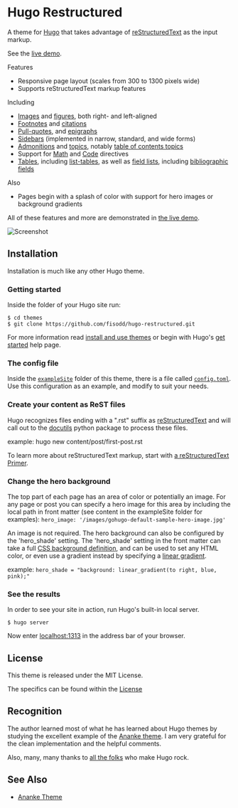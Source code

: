 # Hugo Restructured

A theme for [Hugo](https://gohugo.io/)
that takes advantage of
[reStructuredText](http://docutils.sourceforge.net/rst.html)
as the input markup.

See the
[live demo](https://hugo-restructured-demo.netlify.com).

Features

- Responsive page layout (scales from 300 to 1300 pixels wide)
- Supports reStructuredText markup features

Including

- [Images](http://docutils.sourceforge.net/docs/ref/rst/directives.html#image) and [figures](http://docutils.sourceforge.net/docs/ref/rst/directives.html#figure), both right- and left-aligned
- [Footnotes](http://docutils.sourceforge.net/docs/ref/rst/restructuredtext.html#footnotes) and [citations](http://docutils.sourceforge.net/docs/ref/rst/restructuredtext.html#citations)
- [Pull-quotes](http://docutils.sourceforge.net/docs/ref/rst/directives.html#pull-quote), and [epigraphs](http://docutils.sourceforge.net/docs/ref/rst/directives.html#epigraph)
- [Sidebars](http://docutils.sourceforge.net/docs/ref/rst/directives.html#sidebar) (implemented in narrow, standard, and wide forms)
- [Admonitions](http://docutils.sourceforge.net/docs/ref/rst/directives.html#admonitions)
and [topics](http://docutils.sourceforge.net/docs/ref/rst/directives.html#topic), notably [table of contents topics](http://docutils.sourceforge.net/docs/ref/rst/directives.html#table-of-contents)
- Support for [Math](http://docutils.sourceforge.net/docs/ref/rst/directives.html#math) and [Code](http://docutils.sourceforge.net/docs/ref/rst/directives.html#code) directives
- [Tables](http://docutils.sourceforge.net/docs/ref/rst/restructuredtext.html#tables), including [list-tables](http://docutils.sourceforge.net/docs/ref/rst/directives.html#list-table), as well as [field lists](http://docutils.sourceforge.net/docs/ref/rst/restructuredtext.html#field-lists), including [bibliographic fields](http://docutils.sourceforge.net/docs/ref/rst/restructuredtext.html#bibliographic-fields)

Also

- Pages begin with a splash of color with support for hero images or background gradients

All of these features and more are demonstrated in
[the live demo](https://hugo-restructured-demo.netlify.com/post/hugo-and-rest/).

![Screenshot](https://github.com/fisodd/hugo-restructured/raw/master/images/tn.png)


## Installation

Installation is much like any other Hugo theme.


### Getting started

Inside the folder of your Hugo site run:

    $ cd themes
    $ git clone https://github.com/fisodd/hugo-restructured.git

For more information read
[install and use themes](https://gohugo.io/themes/installing-and-using-themes/)
or begin with Hugo's
[get started](//gohugo.io/overview/installing/) help page.


### The config file

Inside the
[`exampleSite`](https://github.com/fisodd/hugo-restructured/tree/master/exampleSite)
folder of this theme, there is a file called
[`config.toml`](https://github.com/fisodd/hugo-restructured/blob/master/exampleSite/config.toml).
Use this configuration as an example,
and modify to suit your needs.


### Create your content as ReST files

Hugo recognizes files ending with a ".rst" suffix as
[reStructuredText](http://docutils.sourceforge.net/rst.html)
and will call out to the [docutils](http://docutils.sourceforge.net/)
python package to process these files.

example: hugo new content/post/first-post.rst

To learn more about reStructuredText markup, start with
[a reStructuredText Primer](http://docutils.sourceforge.net/docs/user/rst/quickstart.html).


### Change the hero background

The top part of each page has an area of color or potentially an image.
For any page or post you can specify a hero image for this area
by including the local path in front matter
(see content in the exampleSite folder for examples):
`hero_image: '/images/gohugo-default-sample-hero-image.jpg'`

An image is not required.
The hero background can also be configured by the 'hero_shade' setting.
The 'hero_shade' setting in the front matter can take a full
[CSS background definition](https://developer.mozilla.org/en-US/docs/Web/CSS/background),
and can be used to set any HTML color,
or even use a gradient instead by specifying a
[linear gradient](https://developer.mozilla.org/en-US/docs/Web/CSS/CSS_Images/Using_CSS_gradients#Using_linear_gradients).

example: `hero_shade = "background: linear_gradient(to right, blue, pink);"`


### See the results

In order to see your site in action, run Hugo's built-in local server.

    $ hugo server

Now enter [localhost:1313](localhost:1313)
in the address bar of your browser.


## License

This theme is released under the MIT License.

The specifics can be found within the [License](/LICENSE)


## Recognition

The author learned most of what he has learned about Hugo themes
by studying the excellent example of the
[Ananke theme](https://github.com/budparr/gohugo-theme-ananke).
I am very grateful for the clean implementation and the helpful comments.

Also, many, many thanks to
[all the folks](https://github.com/gohugoio/hugo/graphs/contributors)
who make Hugo rock.


## See Also

* [Ananke Theme](https://github.com/budparr/gohugo-theme-ananke)

